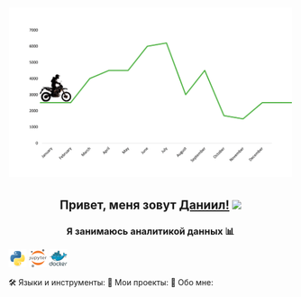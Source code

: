 <h1 align="center"><img src="https://github.com/Daniil-Pavlov/materials/blob/main/gifka.gif" height="300"/></h1>
  
<h2 align="center">Привет, меня зовут  <a href="https://daniilshat.ru/" target="_blank">Даниил!</a> 
<img src="https://github.com/blackcater/blackcater/raw/main/images/Hi.gif" height="32"/></h2>
<h3 align="center">Я занимаюсь аналитикой данных 📊 </h3>

<img src="https://raw.githubusercontent.com/devicons/devicon/1119b9f84c0290e0f0b38982099a2bd027a48bf1/icons/python/python-original.svg" height="32"/>
<img src="https://raw.githubusercontent.com/devicons/devicon/1119b9f84c0290e0f0b38982099a2bd027a48bf1/icons/jupyter/jupyter-original-wordmark.svg" height="32"/>
<img src="https://raw.githubusercontent.com/devicons/devicon/1119b9f84c0290e0f0b38982099a2bd027a48bf1/icons/docker/docker-original-wordmark.svg" height="32"/>

🛠️ Языки и инструменты:
📝 Мои проекты:
👨 Обо мне:



